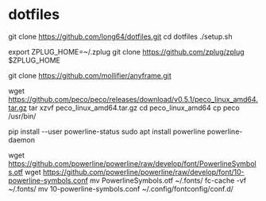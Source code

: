 # dotfiles

git clone https://github.com/long64/dotfiles.git
cd dotfiles
./setup.sh

export ZPLUG_HOME=~/.zplug
git clone https://github.com/zplug/zplug $ZPLUG_HOME

git clone https://github.com/mollifier/anyframe.git

wget https://github.com/peco/peco/releases/download/v0.5.1/peco_linux_amd64.tar.gz
tar xzvf peco_linux_amd64.tar.gz
cd peco_linux_amd64
cp peco /usr/bin/

pip install --user powerline-status
sudo apt install powerline
powerline-daemon 

wget https://github.com/powerline/powerline/raw/develop/font/PowerlineSymbols.otf
wget https://github.com/powerline/powerline/raw/develop/font/10-powerline-symbols.conf
mv PowerlineSymbols.otf ~/.fonts/
fc-cache -vf ~/.fonts/
mv 10-powerline-symbols.conf ~/.config/fontconfig/conf.d/
